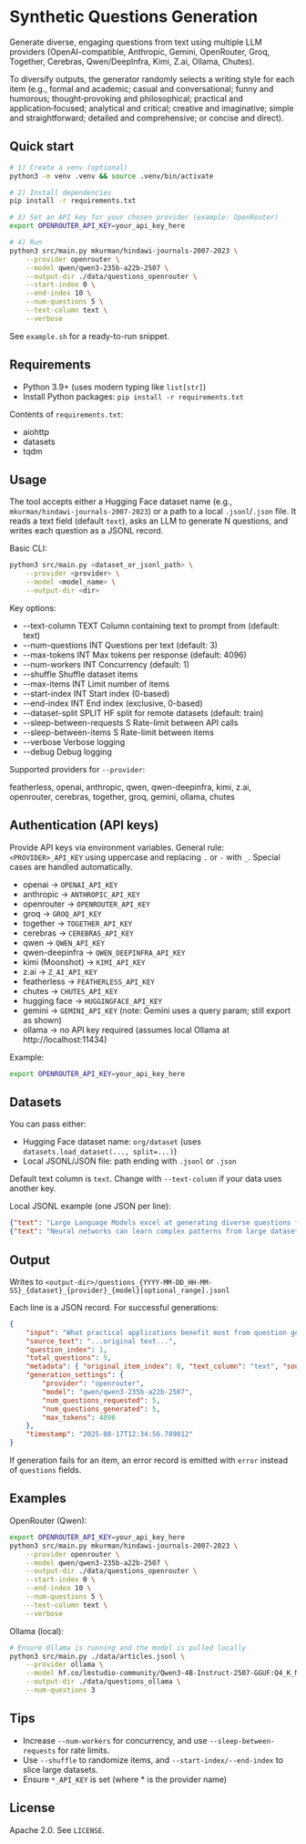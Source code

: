 # Synthetic Questions Generation

Generate diverse, engaging questions from text using multiple LLM providers (OpenAI-compatible, Anthropic, Gemini, OpenRouter, Groq, Together, Cerebras, Qwen/DeepInfra, Kimi, Z.ai, Ollama, Chutes).

To diversify outputs, the generator randomly selects a writing style for each item (e.g., formal and academic; casual and conversational; funny and humorous; thought‑provoking and philosophical; practical and application‑focused; analytical and critical; creative and imaginative; simple and straightforward; detailed and comprehensive; or concise and direct).

## Quick start

```bash
# 1) Create a venv (optional)
python3 -m venv .venv && source .venv/bin/activate

# 2) Install dependencies
pip install -r requirements.txt

# 3) Set an API key for your chosen provider (example: OpenRouter)
export OPENROUTER_API_KEY=your_api_key_here

# 4) Run
python3 src/main.py mkurman/hindawi-journals-2007-2023 \
	--provider openrouter \
	--model qwen/qwen3-235b-a22b-2507 \
	--output-dir ./data/questions_openrouter \
	--start-index 0 \
	--end-index 10 \
	--num-questions 5 \
	--text-column text \
	--verbose
```

See `example.sh` for a ready-to-run snippet.

## Requirements

- Python 3.9+ (uses modern typing like `list[str]`)
- Install Python packages: `pip install -r requirements.txt`

Contents of `requirements.txt`:

- aiohttp
- datasets
- tqdm

## Usage

The tool accepts either a Hugging Face dataset name (e.g., `mkurman/hindawi-journals-2007-2023`) or a path to a local `.jsonl`/`.json` file. It reads a text field (default `text`), asks an LLM to generate N questions, and writes each question as a JSONL record.

Basic CLI:

```bash
python3 src/main.py <dataset_or_jsonl_path> \
	--provider <provider> \
	--model <model_name> \
	--output-dir <dir>
```

Key options:

- --text-column TEXT          Column containing text to prompt from (default: text)
- --num-questions INT         Questions per text (default: 3)
- --max-tokens INT            Max tokens per response (default: 4096)
- --num-workers INT           Concurrency (default: 1)
- --shuffle                   Shuffle dataset items
- --max-items INT             Limit number of items
- --start-index INT           Start index (0-based)
- --end-index INT             End index (exclusive, 0-based)
- --dataset-split SPLIT       HF split for remote datasets (default: train)
- --sleep-between-requests S  Rate-limit between API calls
- --sleep-between-items S     Rate-limit between items
- --verbose                   Verbose logging
- --debug                     Debug logging

Supported providers for `--provider`:

featherless, openai, anthropic, qwen, qwen-deepinfra, kimi, z.ai, openrouter, cerebras, together, groq, gemini, ollama, chutes

## Authentication (API keys)

Provide API keys via environment variables. General rule: `<PROVIDER>_API_KEY` using uppercase and replacing `.` or `-` with `_`. Special cases are handled automatically.

- openai → `OPENAI_API_KEY`
- anthropic → `ANTHROPIC_API_KEY`
- openrouter → `OPENROUTER_API_KEY`
- groq → `GROQ_API_KEY`
- together → `TOGETHER_API_KEY`
- cerebras → `CEREBRAS_API_KEY`
- qwen → `QWEN_API_KEY`
- qwen-deepinfra → `QWEN_DEEPINFRA_API_KEY`
- kimi (Moonshot) → `KIMI_API_KEY`
- z.ai → `Z_AI_API_KEY`
- featherless → `FEATHERLESS_API_KEY`
- chutes → `CHUTES_API_KEY`
- hugging face → `HUGGINGFACE_API_KEY`
- gemini → `GEMINI_API_KEY` (note: Gemini uses a query param; still export as shown)
- ollama → no API key required (assumes local Ollama at http://localhost:11434)

Example:

```bash
export OPENROUTER_API_KEY=your_api_key_here
```

## Datasets

You can pass either:

- Hugging Face dataset name: `org/dataset` (uses `datasets.load_dataset(..., split=...)`)
- Local JSONL/JSON file: path ending with `.jsonl` or `.json`

Default text column is `text`. Change with `--text-column` if your data uses another key.

Local JSONL example (one JSON per line):

```json
{"text": "Large Language Models excel at generating diverse questions from text."}
{"text": "Neural networks can learn complex patterns from large datasets."}
```

## Output

Writes to `<output-dir>/questions_{YYYY-MM-DD_HH-MM-SS}_{dataset}_{provider}_{model}[optional_range].jsonl`

Each line is a JSON record. For successful generations:

```json
{
	"input": "What practical applications benefit most from question generation using LLMs?",
	"source_text": "...original text...",
	"question_index": 1,
	"total_questions": 5,
	"metadata": { "original_item_index": 0, "text_column": "text", "source_dataset_item": { /* original item */ } },
	"generation_settings": {
		"provider": "openrouter",
		"model": "qwen/qwen3-235b-a22b-2507",
		"num_questions_requested": 5,
		"num_questions_generated": 5,
		"max_tokens": 4096
	},
	"timestamp": "2025-08-17T12:34:56.789012"
}
```

If generation fails for an item, an error record is emitted with `error` instead of `questions` fields.

## Examples

OpenRouter (Qwen):

```bash
export OPENROUTER_API_KEY=your_api_key_here
python3 src/main.py mkurman/hindawi-journals-2007-2023 \
	--provider openrouter \
	--model qwen/qwen3-235b-a22b-2507 \
	--output-dir ./data/questions_openrouter \
	--start-index 0 \
	--end-index 10 \
	--num-questions 5 \
	--text-column text \
	--verbose
```

Ollama (local):

```bash
# Ensure Ollama is running and the model is pulled locally
python3 src/main.py ./data/articles.jsonl \
	--provider ollama \
	--model hf.co/lmstudio-community/Qwen3-4B-Instruct-2507-GGUF:Q4_K_M \
	--output-dir ./data/questions_ollama \
	--num-questions 3
```

## Tips

- Increase `--num-workers` for concurrency, and use `--sleep-between-requests` for rate limits.
- Use `--shuffle` to randomize items, and `--start-index/--end-index` to slice large datasets.
- Ensure `*_API_KEY` is set (where * is the provider name)

## License

Apache 2.0. See `LICENSE`.

